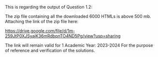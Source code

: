 This is regarding the output of Question 1.2:

The zip file containing all the downloaded 6000 HTMLs is above 500 mb.
Attaching the link of the zip file here:

<https://drive.google.com/file/d/1m-259JtP0XJSyajK36mRdbpnTO4ND5Pg/view?usp=sharing>

The link will remain valid for 1 Academic Year: 2023-2024
For the purpose of reference and verification of the solutions.
